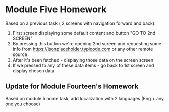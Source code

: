 # Module Five Homework

Based on a previous task ( 2 screens with navigation forward and back):

1. First screen displaying some default content and button "GO TO 2nd SCREEN"
2. By pressing this button we're opening 2nd screen and requesting some info from https://jsonplaceholder.typicode.com or any other remote source
3. After it's been fetched - displaying those data on the screen screen
4. If we pressed to any of these data items - go back to 1st screen and display chosen data.

## Update for Module Fourteen's Homework

Based on module 5 home task, add localization with 2 languages (Eng + any one you choose)
